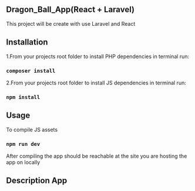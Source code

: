 ﻿<h2>Dragon_Ball_App(React + Laravel)</h2>
<p>This project will be create with use Laravel and React</p>
<h2>Installation</h2>
<p>1.From your projects root folder to install PHP dependencies in terminal run:</p>
<h3>
	<code>composer install</code>
</h3>
<p>2.From your projects root folder to install JS dependencies in terminal run:</p>
<h3>
	<code>npm install</code>
</h3>
<h2>Usage</h2>
<p>To compile JS assets</p>
<h3>
	<code>npm run dev</code>
</h3>
<p>After compiling the app should be reachable at the site you are hosting the app on locally</p>
<h2>Description App</h2>
